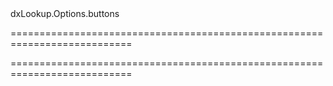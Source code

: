 <!--id-->dxLookup.Options.buttons<!--/id-->
===========================================================================
<!--hidden--><!--/hidden-->
===========================================================================

